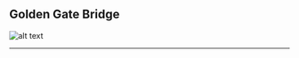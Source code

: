## Golden Gate Bridge

![alt text](https://github.com/mattyshen/mattyshen.github.io/blob/main/IMG_9177.jpg?raw=true)

---
